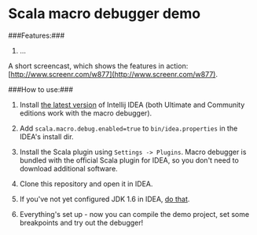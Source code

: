 Scala macro debugger demo
========

###Features:###

1. ...

A short screencast, which shows the features in action: [http://www.screenr.com/w877](http://www.screenr.com/w877).

###How to use:###

1. Install [the latest version](http://www.jetbrains.com/idea/download/index.html) of Intellij IDEA (both Ultimate and Community editions work with the macro debugger).

2. Add `scala.macro.debug.enabled=true` to `bin/idea.properties` in the IDEA's install dir.

3. Install the Scala plugin using `Settings -> Plugins`. Macro debugger is bundled with the official Scala plugin for IDEA, so you don't need to download additional software.

4. Clone this repository and open it in IDEA.

5. If you've not yet configured JDK 1.6 in IDEA, [do that](http://www.google.com/).

6. Everything's set up - now you can compile the demo project, set some breakpoints and try out the debugger!


